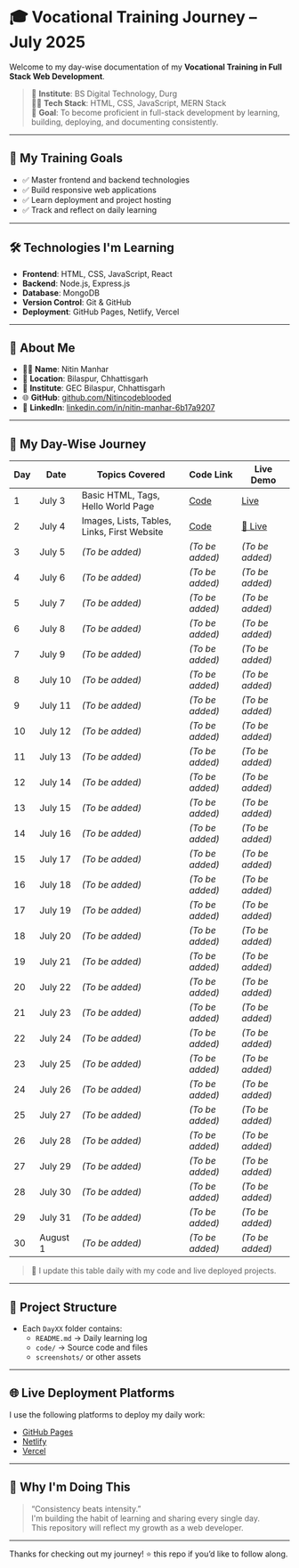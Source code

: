 # 🎓 Vocational Training Journey – July 2025

Welcome to my day-wise documentation of my **Vocational Training in Full Stack Web Development**.

> 📍 **Institute**: BS Digital Technology, Durg  
> 🧑‍💻 **Tech Stack**: HTML, CSS, JavaScript, MERN Stack  
> 🎯 **Goal**: To become proficient in full-stack development by learning, building, deploying, and documenting consistently.

---

## 🚀 My Training Goals

- ✅ Master frontend and backend technologies  
- ✅ Build responsive web applications  
- ✅ Learn deployment and project hosting  
- ✅ Track and reflect on daily learning  

---

## 🛠️ Technologies I'm Learning

- **Frontend**: HTML, CSS, JavaScript, React  
- **Backend**: Node.js, Express.js  
- **Database**: MongoDB  
- **Version Control**: Git & GitHub  
- **Deployment**: GitHub Pages, Netlify, Vercel  

---

## 🙋 About Me

- 👨‍💻 **Name**: Nitin Manhar  
- 📍 **Location**: Bilaspur, Chhattisgarh  
- 🏫 **Institute**: GEC Bilaspur, Chhattisgarh  
- 🌐 **GitHub**: [github.com/Nitincodeblooded](https://github.com/Nitincodeblooded)  
- 💼 **LinkedIn**: [linkedin.com/in/nitin-manhar-6b17a9207](http://www.linkedin.com/in/nitin-manhar-6b17a9207)  

---

## 📅 My Day-Wise Journey

| Day | Date       | Topics Covered                               | Code Link                             | Live Demo                                                                 |
|-----|------------|-----------------------------------------------|----------------------------------------|---------------------------------------------------------------------------|
| 1   | July 3     | Basic HTML, Tags, Hello World Page            | [Code](./Day01/code/index.html)        | [Live](https://1452.onecompiler.app/)                                     |
| 2   | July 4     | Images, Lists, Tables, Links, First Website   | [Code](./Day02/code/index.html)        | [🔗 Live](https://1309.onecompiler.app/) |
| 3   | July 5     | _(To be added)_                               | _(To be added)_                        | _(To be added)_                                                            |
| 4   | July 6     | _(To be added)_                               | _(To be added)_                        | _(To be added)_                                                            |
| 5   | July 7     | _(To be added)_                               | _(To be added)_                        | _(To be added)_                                                            |
| 6   | July 8     | _(To be added)_                               | _(To be added)_                        | _(To be added)_                                                            |
| 7   | July 9     | _(To be added)_                               | _(To be added)_                        | _(To be added)_                                                            |
| 8   | July 10    | _(To be added)_                               | _(To be added)_                        | _(To be added)_                                                            |
| 9   | July 11    | _(To be added)_                               | _(To be added)_                        | _(To be added)_                                                            |
| 10  | July 12    | _(To be added)_                               | _(To be added)_                        | _(To be added)_                                                            |
| 11  | July 13    | _(To be added)_                               | _(To be added)_                        | _(To be added)_                                                            |
| 12  | July 14    | _(To be added)_                               | _(To be added)_                        | _(To be added)_                                                            |
| 13  | July 15    | _(To be added)_                               | _(To be added)_                        | _(To be added)_                                                            |
| 14  | July 16    | _(To be added)_                               | _(To be added)_                        | _(To be added)_                                                            |
| 15  | July 17    | _(To be added)_                               | _(To be added)_                        | _(To be added)_                                                            |
| 16  | July 18    | _(To be added)_                               | _(To be added)_                        | _(To be added)_                                                            |
| 17  | July 19    | _(To be added)_                               | _(To be added)_                        | _(To be added)_                                                            |
| 18  | July 20    | _(To be added)_                               | _(To be added)_                        | _(To be added)_                                                            |
| 19  | July 21    | _(To be added)_                               | _(To be added)_                        | _(To be added)_                                                            |
| 20  | July 22    | _(To be added)_                               | _(To be added)_                        | _(To be added)_                                                            |
| 21  | July 23    | _(To be added)_                               | _(To be added)_                        | _(To be added)_                                                            |
| 22  | July 24    | _(To be added)_                               | _(To be added)_                        | _(To be added)_                                                            |
| 23  | July 25    | _(To be added)_                               | _(To be added)_                        | _(To be added)_                                                            |
| 24  | July 26    | _(To be added)_                               | _(To be added)_                        | _(To be added)_                                                            |
| 25  | July 27    | _(To be added)_                               | _(To be added)_                        | _(To be added)_                                                            |
| 26  | July 28    | _(To be added)_                               | _(To be added)_                        | _(To be added)_                                                            |
| 27  | July 29    | _(To be added)_                               | _(To be added)_                        | _(To be added)_                                                            |
| 28  | July 30    | _(To be added)_                               | _(To be added)_                        | _(To be added)_                                                            |
| 29  | July 31    | _(To be added)_                               | _(To be added)_                        | _(To be added)_                                                            |
| 30  | August 1   | _(To be added)_                               | _(To be added)_                        | _(To be added)_                                                            |

> 📝 I update this table daily with my code and live deployed projects.

---

## 📂 Project Structure

- Each `DayXX` folder contains:  
  - `README.md` → Daily learning log  
  - `code/` → Source code and files  
  - `screenshots/` or other assets  

---

## 🌐 Live Deployment Platforms

I use the following platforms to deploy my daily work:

- [GitHub Pages](https://pages.github.com)  
- [Netlify](https://netlify.com)  
- [Vercel](https://vercel.com)  

---

## 🌱 Why I'm Doing This

> “Consistency beats intensity.”  
> I'm building the habit of learning and sharing every single day.  
> This repository will reflect my growth as a web developer.

---

Thanks for checking out my journey! ⭐️ this repo if you’d like to follow along.
